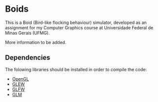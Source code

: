 Boids
=====

This is a Boid (Bird-like flocking behaviour) simulator, developed as an assignment for my Computer Graphics course at Universidade Federal de Minas Gerais (UFMG).

More information to be added.

Dependencies
------------

The folowing libraries should be installed in order to compile the code:

* [OpenGL][1]
* [GLEW][2]
* [GLFW][3] 
* [GLM][4]


[1]: http://www.opengl.org          "OpenGL"
[2]: http://glew.sourceforge.net/   "The OpenGL Extension Wrangler Library"
[3]: http://www.glfw.org            "The GLFW Project"
[4]: http://glm.g-truc.net/         "OpenGL Mathematics"
